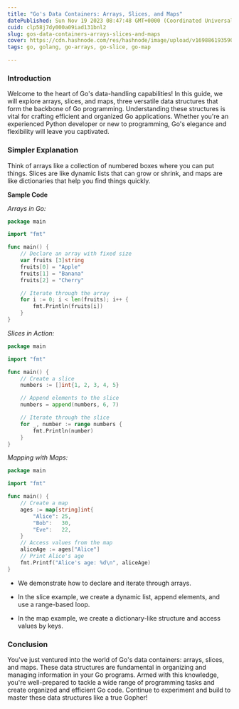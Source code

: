 ```yaml
---
title: "Go's Data Containers: Arrays, Slices, and Maps"
datePublished: Sun Nov 19 2023 08:47:48 GMT+0000 (Coordinated Universal Time)
cuid: clp58j7dy000a09iad131bnl2
slug: gos-data-containers-arrays-slices-and-maps
cover: https://cdn.hashnode.com/res/hashnode/image/upload/v1698861935901/211c7a43-5935-4e83-8b59-2605aeb4b18b.png
tags: go, golang, go-arrays, go-slice, go-map

---
```


### **Introduction**

Welcome to the heart of Go's data-handling capabilities! In this guide, we will explore arrays, slices, and maps, three versatile data structures that form the backbone of Go programming. Understanding these structures is vital for crafting efficient and organized Go applications. Whether you're an experienced Python developer or new to programming, Go's elegance and flexibility will leave you captivated.

### **Simpler Explanation**

Think of arrays like a collection of numbered boxes where you can put things. Slices are like dynamic lists that can grow or shrink, and maps are like dictionaries that help you find things quickly.

**Sample Code**

*Arrays in Go:*

```go
package main

import "fmt"

func main() {
    // Declare an array with fixed size
    var fruits [3]string
    fruits[0] = "Apple"
    fruits[1] = "Banana"
    fruits[2] = "Cherry"

    // Iterate through the array
    for i := 0; i < len(fruits); i++ {
        fmt.Println(fruits[i])
    }
}
```

*Slices in Action:*

```go
package main

import "fmt"

func main() {
    // Create a slice
    numbers := []int{1, 2, 3, 4, 5}

    // Append elements to the slice
    numbers = append(numbers, 6, 7)

    // Iterate through the slice
    for _, number := range numbers {
        fmt.Println(number)
    }
}
```

*Mapping with Maps:*

```go
package main

import "fmt"

func main() {
    // Create a map
    ages := map[string]int{
        "Alice": 25,
        "Bob":   30,
        "Eve":   22,
    }
    // Access values from the map
    aliceAge := ages["Alice"]
    // Print Alice's age
    fmt.Printf("Alice's age: %d\n", aliceAge)
}
```

* We demonstrate how to declare and iterate through arrays.
    
* In the slice example, we create a dynamic list, append elements, and use a range-based loop.
    
* In the map example, we create a dictionary-like structure and access values by keys.
    

### **Conclusion**

You've just ventured into the world of Go's data containers: arrays, slices, and maps. These data structures are fundamental in organizing and managing information in your Go programs. Armed with this knowledge, you're well-prepared to tackle a wide range of programming tasks and create organized and efficient Go code. Continue to experiment and build to master these data structures like a true Gopher!